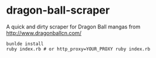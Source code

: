 # dragon-ball-scraper
A quick and dirty scraper for Dragon Ball mangas from http://www.dragonballcn.com/

```
bunlde install
ruby index.rb # or http_proxy=YOUR_PROXY ruby index.rb
```
